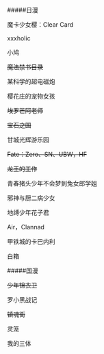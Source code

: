 #####日漫

魔卡少女樱：Clear Card

xxxholic

小鸠

~~魔法禁书目录~~

某科学的超电磁炮

樱花庄的宠物女孩

~~埃罗芒阿老师~~

~~宝石之国~~

甘城光辉游乐园

~~Fate：Zero、SN、UBW，HF~~

~~龙王的工作~~

青春猪头少年不会梦到兔女郎学姐

邪神与厨二病少女

地缚少年花子君

Air，Clannad

甲铁城的卡巴内利

白箱

#####国漫

~~少年锦衣卫~~

罗小黑战记

~~镇魂街~~

灵笼

我的三体
